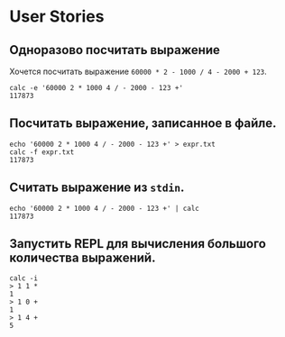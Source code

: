 # User Stories

## Одноразово посчитать выражение
Хочется посчитать выражение `60000 * 2 - 1000 / 4 - 2000 + 123`.
```
calc -e '60000 2 * 1000 4 / - 2000 - 123 +'
117873
```

## Посчитать выражение, записанное в файле.
```
echo '60000 2 * 1000 4 / - 2000 - 123 +' > expr.txt
calc -f expr.txt
117873
```

## Считать выражение из `stdin`.
```
echo '60000 2 * 1000 4 / - 2000 - 123 +' | calc
117873
```

## Запустить REPL для вычисления большого количества выражений.
```
calc -i
> 1 1 *
1
> 1 0 +
1
> 1 4 +
5
```